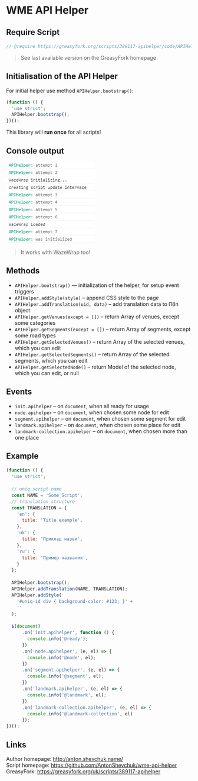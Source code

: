 # WME API Helper
## Require Script
```javascript
// @require https://greasyfork.org/scripts/389117-apihelper/code/APIHelper.js?version=XXX
```
> See last available version on the GreasyFork homepage 

## Initialisation of the API Helper
For initial helper use method `APIHelper.bootstrap()`:
```javascript
(function () {
  'use strict';
  APIHelper.bootstrap();
})();
```

This library will **run once** for all scripts!

## Console output

![](screenshot.png)

> It works with WazeWrap too!

## Methods
* `APIHelper.bootstrap()` — initialization of the helper, for setup event triggers
* `APIHelper.addStyle(style)` – append CSS style to the page
* `APIHelper.addTranslation(uid, data)` – add translation data to I18n object
* `APIHelper.getVenues(except = [])` – return Array of venues, except some categories
* `APIHelper.getSegments(except = [])` – return Array of segments, except some road types
* `APIHelper.getSelectedVenues()` – return Array of the selected venues, which you can edit
* `APIHelper.getSelectedSegments()` – return Array of the selected segments, which you can edit
* `APIHelper.getSelectedNode()` – return Model of the selected node, which you can edit, or null

## Events
* `init.apihelper` – on `document`, when all ready for usage
* `node.apihelper` – on `document`, when chosen some node for edit
* `segment.apihelper` – on `document`, when chosen some segment for edit
* `landmark.apihelper` – on `document`, when chosen some place for edit
* `landmark-collection.apihelper` – on `document`, when chosen more than one place

## Example

```javascript
(function () {
  'use strict';

  // uniq script name
  const NAME = 'Some Script';
  // translation structure
  const TRANSLATION = {
    'en': {
      title: 'Title example',
    },
    'uk': {
      title: 'Приклад назви',
    },
    'ru': {
      title: 'Пример названия',
    }
  };

  APIHelper.bootstrap();
  APIHelper.addTranslation(NAME, TRANSLATION);
  APIHelper.addStyle(
    '#uniq-id div { background-color: #123; }' +
    ''
  );

  $(document)
      .on('init.apihelper', function () {
        console.info('@ready');
      })
      .on('node.apihelper', (e, el) => {
        console.info('@node', el);
      })
      .on('segment.apihelper', (e, el) => {
        console.info('@segment', el);
      })
      .on('landmark.apihelper', (e, el) => {
        console.info('@landmark', el);
      })
      .on('landmark-collection.apihelper', (e, el) => {
        console.info('@landmark-collection', el)
      });
})();
```

## Links
Author homepage: http://anton.shevchuk.name/  
Script homepage: https://github.com/AntonShevchuk/wme-api-helper  
GreasyFork: https://greasyfork.org/uk/scripts/389117-apihelper  
